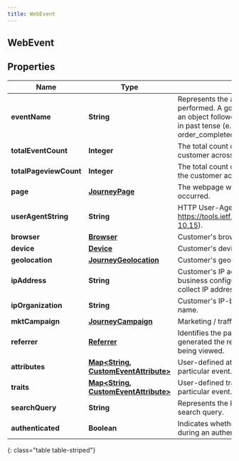 ```yaml
---
title: WebEvent
---
```

## WebEvent


## Properties

| Name | Type | Description | Notes |
| ------------ | ------------- | ------------- | ------------- |
| **eventName** | <!----><!---->**String**<!----> | Represents the action the customer performed. A good event name is typically an object followed by the action performed in past tense (e.g. page_viewed, order_completed, user_registered). |  |
| **totalEventCount** | <!----><!---->**Integer**<!----> | The total count of events performed by the customer across all sessions. |  [optional] |
| **totalPageviewCount** | <!----><!---->**Integer**<!----> | The total count of pageviews performed by the customer across all sessions. |  [optional] |
| **page** | <!----><!---->[**JourneyPage**](JourneyPage.html)<!----> | The webpage where the user interaction occurred. |  [optional] |
| **userAgentString** | <!----><!---->**String**<!----> | HTTP User-Agent string (see https://tools.ietf.org/html/rfc1945#section-10.15). |  [optional] |
| **browser** | <!----><!---->[**Browser**](Browser.html)<!----> | Customer's browser. |  [optional] |
| **device** | <!----><!---->[**Device**](Device.html)<!----> | Customer's device. |  [optional] |
| **geolocation** | <!----><!---->[**JourneyGeolocation**](JourneyGeolocation.html)<!----> | Customer's geolocation. |  [optional] |
| **ipAddress** | <!----><!---->**String**<!----> | Customer's IP address. May be null if the business configures the tracker to not collect IP addresses. |  [optional] |
| **ipOrganization** | <!----><!---->**String**<!----> | Customer's IP-based organization or ISP name. |  [optional] |
| **mktCampaign** | <!----><!---->[**JourneyCampaign**](JourneyCampaign.html)<!----> | Marketing / traffic source information. |  [optional] |
| **referrer** | <!----><!---->[**Referrer**](Referrer.html)<!----> | Identifies the page URL that originally generated the request for the current page being viewed. |  [optional] |
| **attributes** | <!----><!---->[**Map&lt;String, CustomEventAttribute&gt;**](CustomEventAttribute.html)<!----> | User-defined attributes associated with a particular event. |  [optional] |
| **traits** | <!----><!---->[**Map&lt;String, CustomEventAttribute&gt;**](CustomEventAttribute.html)<!----> | User-defined traits associated with a particular event. |  [optional] |
| **searchQuery** | <!----><!---->**String**<!----> | Represents the keywords in a customer search query. |  [optional] |
| **authenticated** | <!----><!---->**Boolean**<!----> | Indicates whether the event was produced during an authenticated session. |  [optional] |
{: class="table table-striped"}



